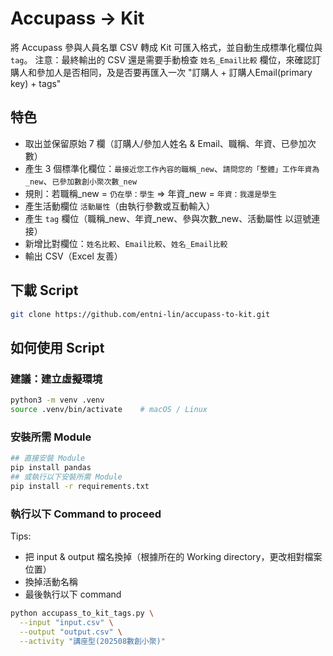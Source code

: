 # Accupass → Kit

將 Accupass 參與人員名單 CSV 轉成 Kit 可匯入格式，並自動生成標準化欄位與 `tag`。
注意：最終輸出的 CSV 還是需要手動檢查 `姓名_Email比較` 欄位，來確認訂購人和參加人是否相同，及是否要再匯入一次 "訂購人 + 訂購人Email(primary key) + tags" 

## 特色
- 取出並保留原始 7 欄（訂購人/參加人姓名 & Email、職稱、年資、已參加次數）
- 產生 3 個標準化欄位：`最接近您工作內容的職稱_new`、`請問您的「整體」工作年資為_new`、`已參加數創小聚次數_new`
- 規則：若職稱_new = `仍在學：學生` ⇒ 年資_new = `年資：我還是學生`
- 產生活動欄位 `活動屬性`（由執行參數或互動輸入）
- 產生 `tag` 欄位（職稱_new、年資_new、參與次數_new、活動屬性 以逗號連接）
- 新增比對欄位：`姓名比較`、`Email比較`、`姓名_Email比較`
- 輸出 CSV（Excel 友善）

## 下載 Script
```bash
git clone https://github.com/entni-lin/accupass-to-kit.git
```

## 如何使用 Script
### 建議：建立虛擬環境
```bash
python3 -m venv .venv
source .venv/bin/activate    # macOS / Linux
```
### 安裝所需 Module
```bash
## 直接安裝 Module
pip install pandas
## 或執行以下安裝所需 Module
pip install -r requirements.txt
```

### 執行以下 Command to proceed
Tips: 
- 把 input & output 檔名換掉（根據所在的 Working directory，更改相對檔案位置）
- 換掉活動名稱
- 最後執行以下 command
```bash
python accupass_to_kit_tags.py \
  --input "input.csv" \
  --output "output.csv" \
  --activity "講座型(202508數創小聚)"
```

